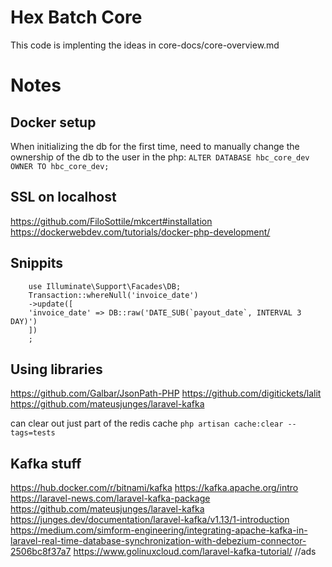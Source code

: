 # Hex Batch Core

This code is implenting the ideas in core-docs/core-overview.md


# Notes

## Docker setup

When initializing the db for the first time, need to manually change the ownership of the db to the user in the php:
`ALTER DATABASE hbc_core_dev OWNER TO hbc_core_dev;`

## SSL on localhost
https://github.com/FiloSottile/mkcert#installation
https://dockerwebdev.com/tutorials/docker-php-development/

## Snippits 

        use Illuminate\Support\Facades\DB;
        Transaction::whereNull('invoice_date')
        ->update([
        'invoice_date' => DB::raw('DATE_SUB(`payout_date`, INTERVAL 3 DAY)')
        ])
        ;

## Using libraries

https://github.com/Galbar/JsonPath-PHP
https://github.com/digitickets/lalit
https://github.com/mateusjunges/laravel-kafka

can clear out just part of the redis cache `php artisan cache:clear --tags=tests`

## Kafka stuff

https://hub.docker.com/r/bitnami/kafka
https://kafka.apache.org/intro
https://laravel-news.com/laravel-kafka-package
https://github.com/mateusjunges/laravel-kafka
https://junges.dev/documentation/laravel-kafka/v1.13/1-introduction
https://medium.com/simform-engineering/integrating-apache-kafka-in-laravel-real-time-database-synchronization-with-debezium-connector-2506bc8f37a7
https://www.golinuxcloud.com/laravel-kafka-tutorial/ //ads

